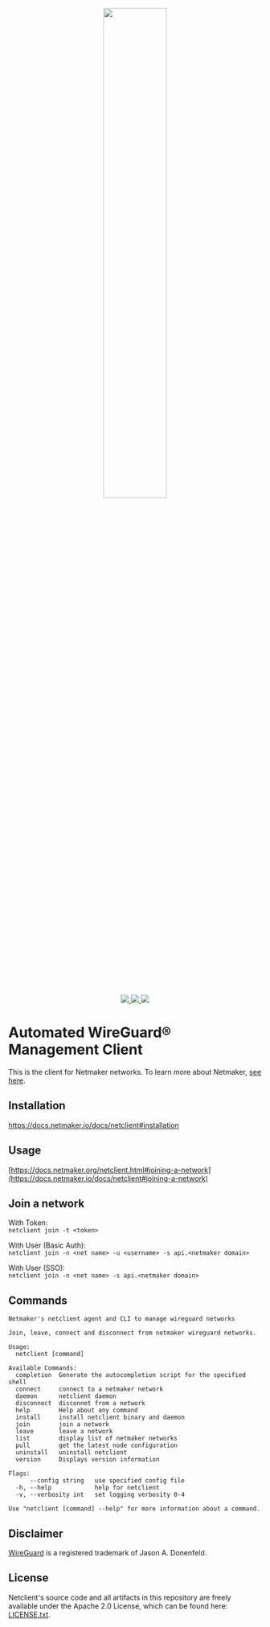 
<p align="center">
  <a href="https://netmaker.io">
  <img src="./netclient.png" width="50%"><break/>
  </a>
</p>

<p align="center">
  <a href="https://github.com/gravitl/netmaker/releases">
    <img src="https://img.shields.io/badge/Version-0.99.0-informational?style=flat-square" />
  </a>
  <a href="https://hub.docker.com/r/gravitl/netclient/tags">
    <img src="https://img.shields.io/docker/pulls/gravitl/netclient?label=downloads" />
  </a>
  <a href="https://goreportcard.com/report/github.com/gravitl/netclient">
    <img src="https://goreportcard.com/badge/github.com/gravitl/netclient" />
  </a>
</p>

# Automated WireGuard® Management Client 

This is the client for Netmaker networks. To learn more about Netmaker, [see here](http://github.com/gravitl/netmaker).

## Installation

[https://docs.netmaker.io/docs/netclient#installation
](https://docs.netmaker.io/docs/netclient#installation)
## Usage

[https://docs.netmaker.org/netclient.html#joining-a-network](https://docs.netmaker.io/docs/netclient#joining-a-network)

## Join a network

With Token:  
`netclient join -t <token>`

With User (Basic Auth):  
`netclient join -n <net name> -u <username> -s api.<netmaker domain>`

With User (SSO):  
`netclient join -n <net name> -s api.<netmaker domain>`

## Commands
```
Netmaker's netclient agent and CLI to manage wireguard networks

Join, leave, connect and disconnect from netmaker wireguard networks.

Usage:
  netclient [command]

Available Commands:
  completion  Generate the autocompletion script for the specified shell
  connect     connect to a netmaker network
  daemon      netclient daemon
  disconnect  disconnet from a network
  help        Help about any command
  install     install netclient binary and daemon
  join        join a network
  leave       leave a network
  list        display list of netmaker networks
  pull        get the latest node configuration
  uninstall   uninstall netclient
  version     Displays version information

Flags:
      --config string   use specified config file
  -h, --help            help for netclient
  -v, --verbosity int   set logging verbosity 0-4

Use "netclient [command] --help" for more information about a command.
```

## Disclaimer
 [WireGuard](https://wireguard.com/) is a registered trademark of Jason A. Donenfeld.

## License

Netclient's source code and all artifacts in this repository are freely available under the Apache 2.0 License, which can be found here: [LICENSE.txt](./LICENSE.txt).
